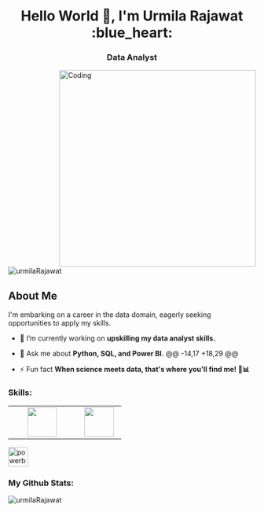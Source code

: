 <h1 align="center">Hello World 👋, I'm Urmila Rajawat :blue_heart: </h1>
<h3 align="center">Data Analyst </h3>
<img align="right" alt="Coding" width="400" src="https://user-images.githubusercontent.com/59734313/157189039-c09b3e38-9f42-42c0-ab54-14f1574190a7.gif">


<p align="left"> <img src="https://komarev.com/ghpvc/?username=urmilaRajawat&label=Profile%20views&color=0e75b6&style=flat" alt="urmilaRajawat" /> </p>

## About Me <br>
I'm embarking on a career in the data domain, eagerly seeking opportunities to apply my skills. 


- 🔭 I’m currently working on **upskilling my data analyst skills.**

- 💬 Ask me about **Python, SQL, and Power BI.**
@@ -14,17 +18,29 @@

- ⚡ Fun fact **When science meets data, that's where you'll find me! 🧪📊**

<h3 align="left">Skills:</h3>

<table>
  <tbody>
    <tr>
      <td align="center" width="50%">
        <img height="60px" src="https://www.vectorlogo.zone/logos/python/python-ar21.svg">
      </td>
      <td align="center" width="33%">
<img height=60px src="https://www.vectorlogo.zone/logos/mysql/mysql-official.svg"> 
</td>


  </tbody>
</table>

<a href="https://powerbi.microsoft.com/en-au/" target="_blank" rel="noreferrer">
  <img src="https://img.icons8.com/color/1x/power-bi.png" alt="powerbi" width="40" height="40"/>
</a>

<h3 align="left">My Github Stats:</h3>



<p><img align="center" src="https://github-readme-streak-stats.herokuapp.com/?user=urmilaRajawat&" alt="urmilaRajawat" /></p>
